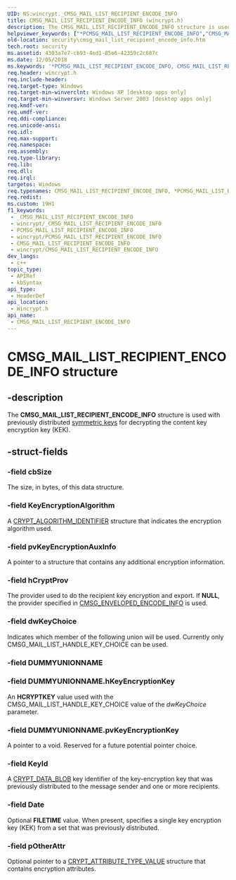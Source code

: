 ```yaml
---
UID: NS:wincrypt._CMSG_MAIL_LIST_RECIPIENT_ENCODE_INFO
title: CMSG_MAIL_LIST_RECIPIENT_ENCODE_INFO (wincrypt.h)
description: The CMSG_MAIL_LIST_RECIPIENT_ENCODE_INFO structure is used with previously distributed symmetric keys for decrypting the content key encryption key (KEK).
helpviewer_keywords: ["*PCMSG_MAIL_LIST_RECIPIENT_ENCODE_INFO","CMSG_MAIL_LIST_RECIPIENT_ENCODE_INFO","CMSG_MAIL_LIST_RECIPIENT_ENCODE_INFO structure [Security]","PCMSG_MAIL_LIST_RECIPIENT_ENCODE_INFO","PCMSG_MAIL_LIST_RECIPIENT_ENCODE_INFO structure pointer [Security]","_crypto2_cmsg_mail_list_recipient_encode_info","security.cmsg_mail_list_recipient_encode_info","wincrypt/CMSG_MAIL_LIST_RECIPIENT_ENCODE_INFO","wincrypt/PCMSG_MAIL_LIST_RECIPIENT_ENCODE_INFO"]
old-location: security\cmsg_mail_list_recipient_encode_info.htm
tech.root: security
ms.assetid: 4303a7e7-cb93-4ed1-85e6-42359c2c687c
ms.date: 12/05/2018
ms.keywords: '*PCMSG_MAIL_LIST_RECIPIENT_ENCODE_INFO, CMSG_MAIL_LIST_RECIPIENT_ENCODE_INFO, CMSG_MAIL_LIST_RECIPIENT_ENCODE_INFO structure [Security], PCMSG_MAIL_LIST_RECIPIENT_ENCODE_INFO, PCMSG_MAIL_LIST_RECIPIENT_ENCODE_INFO structure pointer [Security], _crypto2_cmsg_mail_list_recipient_encode_info, security.cmsg_mail_list_recipient_encode_info, wincrypt/CMSG_MAIL_LIST_RECIPIENT_ENCODE_INFO, wincrypt/PCMSG_MAIL_LIST_RECIPIENT_ENCODE_INFO'
req.header: wincrypt.h
req.include-header: 
req.target-type: Windows
req.target-min-winverclnt: Windows XP [desktop apps only]
req.target-min-winversvr: Windows Server 2003 [desktop apps only]
req.kmdf-ver: 
req.umdf-ver: 
req.ddi-compliance: 
req.unicode-ansi: 
req.idl: 
req.max-support: 
req.namespace: 
req.assembly: 
req.type-library: 
req.lib: 
req.dll: 
req.irql: 
targetos: Windows
req.typenames: CMSG_MAIL_LIST_RECIPIENT_ENCODE_INFO, *PCMSG_MAIL_LIST_RECIPIENT_ENCODE_INFO
req.redist: 
ms.custom: 19H1
f1_keywords:
 - _CMSG_MAIL_LIST_RECIPIENT_ENCODE_INFO
 - wincrypt/_CMSG_MAIL_LIST_RECIPIENT_ENCODE_INFO
 - PCMSG_MAIL_LIST_RECIPIENT_ENCODE_INFO
 - wincrypt/PCMSG_MAIL_LIST_RECIPIENT_ENCODE_INFO
 - CMSG_MAIL_LIST_RECIPIENT_ENCODE_INFO
 - wincrypt/CMSG_MAIL_LIST_RECIPIENT_ENCODE_INFO
dev_langs:
 - c++
topic_type:
 - APIRef
 - kbSyntax
api_type:
 - HeaderDef
api_location:
 - Wincrypt.h
api_name:
 - CMSG_MAIL_LIST_RECIPIENT_ENCODE_INFO
---
```


# CMSG_MAIL_LIST_RECIPIENT_ENCODE_INFO structure


## -description

The <b>CMSG_MAIL_LIST_RECIPIENT_ENCODE_INFO</b> structure is used with previously distributed <a href="https://docs.microsoft.com/windows/desktop/SecGloss/s-gly">symmetric keys</a> for decrypting the content key encryption key (KEK).

## -struct-fields

### -field cbSize

The size, in bytes, of this data structure.

### -field KeyEncryptionAlgorithm

A 
						<a href="https://docs.microsoft.com/windows/desktop/api/wincrypt/ns-wincrypt-crypt_algorithm_identifier">CRYPT_ALGORITHM_IDENTIFIER</a> structure that indicates the encryption algorithm used.

### -field pvKeyEncryptionAuxInfo

A pointer to a structure that contains any additional encryption information.

### -field hCryptProv

The provider used to do the recipient key encryption and export. If <b>NULL</b>, the provider specified in <a href="https://docs.microsoft.com/windows/desktop/api/wincrypt/ns-wincrypt-cmsg_enveloped_encode_info">CMSG_ENVELOPED_ENCODE_INFO</a> is used.

### -field dwKeyChoice

Indicates which member of the following union will be used. Currently only CMSG_MAIL_LIST_HANDLE_KEY_CHOICE can be used.

### -field DUMMYUNIONNAME

### -field DUMMYUNIONNAME.hKeyEncryptionKey

An <b>HCRYPTKEY</b> value used with the CMSG_MAIL_LIST_HANDLE_KEY_CHOICE value of the <i>dwKeyChoice</i> parameter.

### -field DUMMYUNIONNAME.pvKeyEncryptionKey

A pointer to a void. Reserved for a future potential pointer choice.

### -field KeyId

A <a href="https://docs.microsoft.com/previous-versions/windows/desktop/legacy/aa381414(v=vs.85)">CRYPT_DATA_BLOB</a> key identifier of the key-encryption key that was previously distributed to the message sender and one or more recipients.

### -field Date

Optional <b>FILETIME</b> value. When present, specifies a single key encryption key (KEK) from a set that was previously distributed.

### -field pOtherAttr

Optional pointer to a 
<a href="https://docs.microsoft.com/windows/desktop/api/wincrypt/ns-wincrypt-crypt_attribute_type_value">CRYPT_ATTRIBUTE_TYPE_VALUE</a> structure that contains encryption attributes.

